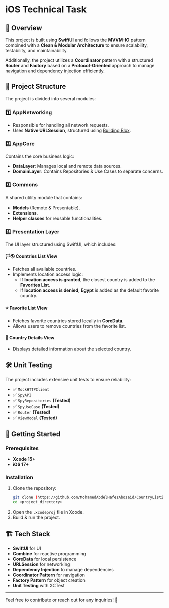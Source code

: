 # iOS Technical Task

## 📌 Overview
This project is built using **SwiftUI** and follows the **MVVM-IO** pattern combined with a **Clean & Modular Architecture** to ensure scalability, testability, and maintainability.

Additionally, the project utilizes a **Coordinator** pattern with a structured **Router** and **Factory** based on a **Protocol-Oriented** approach to manage navigation and dependency injection efficiently.

## 📂 Project Structure
The project is divided into several modules:

### 1️⃣ **AppNetworking**
- Responsible for handling all network requests.
- Uses **Native URLSession**, structured using [Building Blox](https://github.com/jellyfishapp/BuildingBlox).

### 2️⃣ **AppCore**
Contains the core business logic:
- **DataLayer**: Manages local and remote data sources.
- **DomainLayer**: Contains Repositories & Use Cases to separate concerns.

### 3️⃣ **Commons**
A shared utility module that contains:
- **Models** (Remote & Presentable).
- **Extensions**.
- **Helper classes** for reusable functionalities.

### 4️⃣ **Presentation Layer**
The UI layer structured using SwiftUI, which includes:

#### 🏳️‍🌎 Countries List View
- Fetches all available countries.
- Implements location access logic:
  - If **location access is granted**, the closest country is added to the **Favorites List**.
  - If **location access is denied**, **Egypt** is added as the default favorite country.

#### ⭐ Favorite List View
- Fetches favorite countries stored locally in **CoreData**.
- Allows users to remove countries from the favorite list.

#### 📍 Country Details View
- Displays detailed information about the selected country.

## 🛠️ Unit Testing
The project includes extensive unit tests to ensure reliability:
- ✅ `MockHTTPClient`
- ✅ `SpyAPI`
- ✅ `SpyRepositories` **(Tested)**
- ✅ `SpyUseCase` **(Tested)**
- ✅ `Router` **(Tested)**
- ✅ `ViewModel` **(Tested)**

## 🚀 Getting Started
### Prerequisites
- **Xcode 15+**
- **iOS 17+**

### Installation
1. Clone the repository:
   ```bash
   git clone (https://github.com/MohamedAbdelHafezAbozaid/CountryListingTechTask.git)
   cd <project_directory>
   ```
2. Open the `.xcodeproj` file in Xcode.
3. Build & run the project.

## 🏗️ Tech Stack
- **SwiftUI** for UI
- **Combine** for reactive programming
- **CoreData** for local persistence
- **URLSession** for networking
- **Dependency Injection** to manage dependencies
- **Coordinator Pattern** for navigation
- **Factory Pattern** for object creation
- **Unit Testing** with XCTest

---
Feel free to contribute or reach out for any inquiries! 🚀

